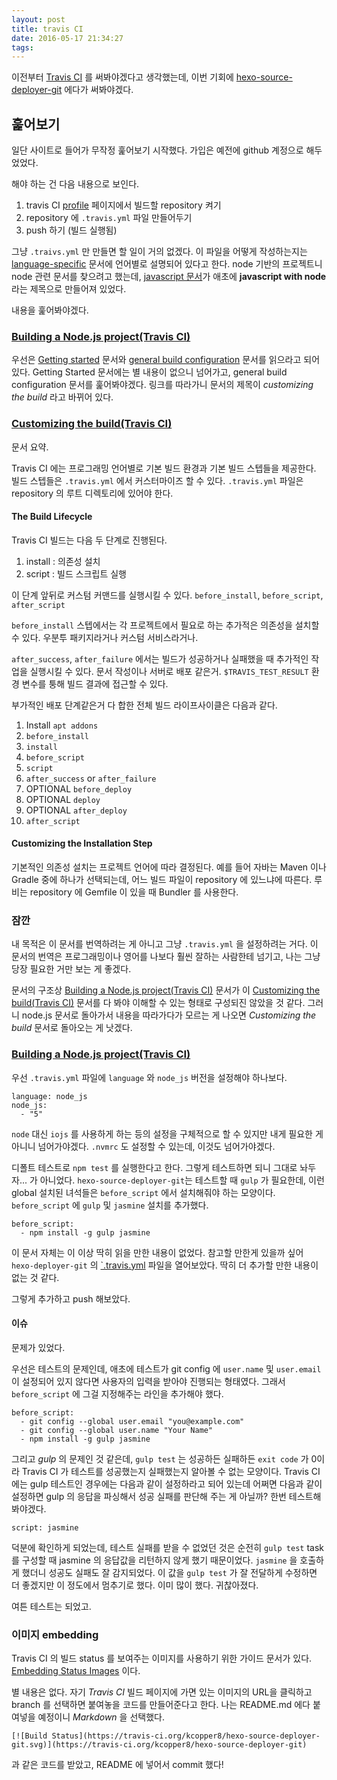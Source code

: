 ```yaml
---
layout: post
title: travis CI
date: 2016-05-17 21:34:27
tags:
---
```

이전부터 [Travis CI](https://travis-ci.org/) 를 써봐야겠다고 생각했는데, 이번
기회에 [hexo-source-deployer-git](https://github.com/kcopper8/hexo-source-deployer-git)
에다가 써봐야겠다.

## 훑어보기
일단 사이트로 들어가 무작정 훑어보기 시작했다. 가입은 예전에 github 계정으로
해두었었다.

해야 하는 건 다음 내용으로 보인다.

1. travis CI [profile](https://travis-ci.org/profile/) 페이지에서 빌드할 repository 켜기
2. repository 에 `.travis.yml` 파일 만들어두기
3. push 하기 (빌드 실행됨)


그냥 `.traivs.yml` 만 만들면 할 일이 거의 없겠다. 이 파일을 어떻게 작성하는지는
[language-specific](https://docs.travis-ci.com/user/language-specific/) 문서에
언어별로 설명되어 있다고 한다. node 기반의 프로젝트니 node 관련 문서를 찾으려고
했는데, [javascript 문서](https://docs.travis-ci.com/user/languages/javascript-with-nodejs)가
애초에 **javascript with node** 라는 제목으로 만들어져 있었다.

내용을 훑어봐야겠다.

### [Building a Node.js project(Travis CI)](https://docs.travis-ci.com/user/languages/javascript-with-nodejs)

우선은 [Getting started](https://docs.travis-ci.com/user/getting-started/)
문서와 [general build configuration](https://docs.travis-ci.com/user/customizing-the-build/)
문서를 읽으라고 되어 있다. Getting Started 문서에는 별 내용이 없으니 넘어가고,
general build configuration 문서를 훑어봐야겠다. 링크를 따라가니 문서의 제목이
*customizing the build* 라고 바뀌어 있다.

### [Customizing the build(Travis CI)](https://docs.travis-ci.com/user/customizing-the-build/)

문서 요약.

Travis CI 에는 프로그래밍 언어별로 기본 빌드 환경과 기본 빌드 스텝들을 제공한다.
빌드 스텝들은 `.travis.yml` 에서 커스터마이즈 할 수 있다. `.travis.yml` 파일은
repository 의 루트 디렉토리에 있어야 한다.

#### The Build Lifecycle
Travis CI 빌드는 다음 두 단계로 진행된다.

1. install : 의존성 설치
2. script : 빌드 스크립트 실행

이 단계 앞뒤로 커스텀 커맨드를 실행시킬 수 있다. `before_install`, `before_script`, `after_script`


`before_install` 스텝에서는 각 프로젝트에서 필요로 하는 추가적은 의존성을 설치할 수 있다. 우분투 패키지라거나 커스텀 서비스라거나.

`after_success`, `after_failure` 에서는 빌드가 성공하거나 실패했을 때 추가적인 작업을 실행시킬 수 있다. 문서 작성이나 서버로 배포 같은거. `$TRAVIS_TEST_RESULT` 환경 변수를 퉁해 빌드 결과에 접근할 수 있다.

부가적인 배포 단계같은거 다 합한 전체 빌드 라이프사이클은 다음과 같다.

1. Install `apt addons`
2. `before_install`
3. `install`
4. `before_script`
5. `script`
6. `after_success` or `after_failure`
7. OPTIONAL `before_deploy`
8. OPTIONAL `deploy`
9. OPTIONAL `after_deploy`
10. `after_script`


#### Customizing the Installation Step
기본적인 의존성 설치는 프로젝트 언어에 따라 결정된다. 예를 들어 자바는 Maven 이나 Gradle 중에 하나가 선택되는데, 어느 빌드 파일이 repository 에 있느냐에 따른다. 루비는 repository 에 Gemfile 이 있을 때 Bundler 를 사용한다.

### 잠깐
내 목적은 이 문서를 번역하려는 게 아니고 그냥 `.travis.yml` 을 설정하려는 거다. 이 문서의 번역은 프로그래밍이나 영어를 나보다 훨씬 잘하는 사람한테 넘기고, 나는 그냥 당장 필요한 거만 보는 게 좋겠다.

문서의 구조상 [Building a Node.js project(Travis CI)](https://docs.travis-ci.com/user/languages/javascript-with-nodejs)
문서가 이
[Customizing the build(Travis CI)](https://docs.travis-ci.com/user/customizing-the-build/) 문서를 다 봐야
이해할 수 있는 형태로 구성되진 않았을 것 같다. 그러니 node.js 문서로 돌아가서
내용을 따라가다가 모르는 게 나오면 *Customizing the build* 문서로 돌아오는 게 낫겠다.


### [Building a Node.js project(Travis CI)](https://docs.travis-ci.com/user/languages/javascript-with-nodejs)

우선 `.travis.yml` 파일에 `language` 와 `node_js` 버전을 설정해야 하나보다.

```
language: node_js
node_js:
  - "5"
```

`node` 대신 `iojs` 를 사용하게 하는 등의 설정을 구체적으로 할 수 있지만 내게 필요한 게 아니니 넘어가야겠다. `.nvmrc` 도 설정할 수 있는데, 이것도 넘어가야겠다.

디폴트 테스트로 `npm test` 를 실행한다고 한다. 그렇게 테스트하면 되니 그대로 놔두자... 가 아니었다. `hexo-source-deployer-git`는 테스트할 때 `gulp` 가 필요한데, 이런 global 설치된 녀석들은 `before_script` 에서 설치해줘야 하는 모양이다. `before_script` 에 `gulp` 및 `jasmine` 설치를 추가했다.

```
before_script:
  - npm install -g gulp jasmine
```

이 문서 자체는 이 이상 딱히 읽을 만한 내용이 없었다. 참고할 만한게 있을까 싶어 `hexo-deployer-git` 의 [`.travis.yml](https://github.com/hexojs/hexo-deployer-git/blob/master/.travis.yml) 파일을 열어보았다. 딱히 더 추가할 만한 내용이 없는 것 같다.


그렇게 추가하고 push 해보았다.

#### 이슈
문제가 있었다.

우선은 테스트의 문제인데, 애초에 테스트가 git config 에 `user.name` 및 `user.email` 이 설정되어 있지 않다면 사용자의 입력을 받아야 진행되는 형태였다. 그래서 `before_script` 에 그걸 지정해주는 라인을 추가해야 했다.

```
before_script:
  - git config --global user.email "you@example.com"
  - git config --global user.name "Your Name"
  - npm install -g gulp jasmine
```

그리고 *gulp* 의 문제인 것 같은데, `gulp test` 는 성공하든 실패하든 `exit code` 가 0이라 Travis CI 가 테스트를 성공했는지 실패했는지 알아볼 수 없는 모양이다. Travis CI 에는 gulp 테스트인 경우에는 다음과 같이 설정하라고 되어 있는데 어쩌면 다음과 같이 설정하면 gulp 의 응답을 파싱해서 성공 실패를 판단해 주는 게 아닐까? 한번 테스트해봐야겠다.

```
script: jasmine
```

덕분에 확인하게 되었는데, 테스트 실패를 받을 수 없었던 것은 순전히 `gulp test` task 를 구성할 때 jasmine 의 응답값을 리턴하지 않게 했기 때문이었다. `jasmine` 을 호출하게 했더니 성공도 실패도 잘 감지되었다. 이 값을 `gulp test` 가 잘 전달하게 수정하면 더 좋겠지만 이 정도에서 멈추기로 했다. 이미 많이 했다. 귀찮아졌다.

여튼 테스트는 되었고.

### 이미지 embedding
Travis CI 의 빌드 status 를 보여주는 이미지를 사용하기 위한 가이드 문서가 있다. [Embedding Status Images](https://docs.travis-ci.com/user/status-images/) 이다.

별 내용은 없다. 자기 *Travis CI* 빌드 페이지에 가면 있는 이미지의 URL을 클릭하고 branch 를 선택하면 붙여놓을 코드를 만들어준다고 한다. 나는 README.md 에다 붙여넣을 예정이니 *Markdown* 을 선택했다.

```
[![Build Status](https://travis-ci.org/kcopper8/hexo-source-deployer-git.svg)](https://travis-ci.org/kcopper8/hexo-source-deployer-git)
```

과 같은 코드를 받았고, README 에 넣어서 commit 했다!